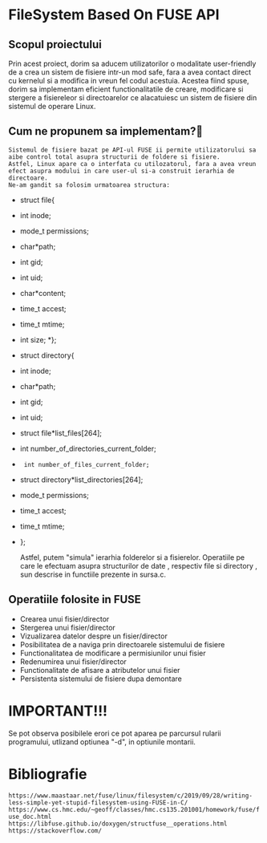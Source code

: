 # FileSystem Based On FUSE API 
## Scopul proiectului
   Prin acest proiect, dorim sa aducem utilizatorilor o modalitate user-friendly de a crea un sistem de fisiere intr-un mod safe, fara a avea contact direct cu kernelul si a modifica in vreun fel codul acestuia.
   Acestea fiind spuse, dorim sa implementam eficient functionalitatile de creare, modificare si stergere a fisiereleor si directoarelor ce alacatuiesc un sistem de fisiere din sistemul de operare Linux.
## Cum ne propunem sa implementam?🤔
    Sistemul de fisiere bazat pe API-ul FUSE ii permite utilizatorului sa aibe control total asupra structurii de foldere si fisiere. 
    Astfel, Linux apare ca o interfata cu utilozatorul, fara a avea vreun efect asupra modului in care user-ul si-a construit ierarhia de directoare.
    Ne-am gandit sa folosim urmatoarea structura:

* struct file{
* int inode;
*  mode_t permissions;
* char*path;
* 	int gid;
* 	int uid;
* 	char*content;
* 	time_t accest;
* 	time_t mtime;
*    int size;
*};   

* struct directory{
* 	int inode;
* 	char*path;
* 	int gid;
* 	int uid;
* 	struct file*list_files[264];
* 	int number_of_directories_current_folder;
*      int number_of_files_current_folder;
* 	struct directory*list_directories[264];
* 	mode_t permissions;
* 	time_t accest;
* 	time_t mtime;
* };

  Astfel, putem "simula" ierarhia folderelor si a fisierelor. Operatiile pe care le efectuam asupra structurilor de date , respectiv file si directory , sun descrise in functiile prezente in sursa.c.



## Operatiile folosite in FUSE
* Crearea unui fisier/director
* Stergerea unui fisier/director
* Vizualizarea datelor despre un fisier/director
* Posibilitatea de a naviga prin directoarele sistemului de fisiere
* Functionalitatea de modificare a permisiunilor unui fisier
* Redenumirea unui fisier/director
* Functionalitate de afisare a atributelor unui fisier
* Persistenta sistemului de fisiere dupa demontare

# IMPORTANT!!!
Se pot observa posibilele erori ce pot aparea pe parcursul rularii programului, utlizand optiunea "-d", in optiunile montarii.


# Bibliografie
  `https://www.maastaar.net/fuse/linux/filesystem/c/2019/09/28/writing-less-simple-yet-stupid-filesystem-using-FUSE-in-C/`
  `https://www.cs.hmc.edu/~geoff/classes/hmc.cs135.201001/homework/fuse/fuse_doc.html`
  `https://libfuse.github.io/doxygen/structfuse__operations.html`
  `https://stackoverflow.com/`
